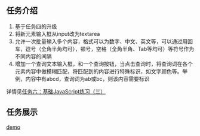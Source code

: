 ## 任务介绍
1. 基于任务四的升级
2. 将新元素输入框从input改为textarea
3. 允许一次批量输入多个内容，格式可以为数字、中文、英文等，可以通过用回车，逗号（全角半角均可），顿号，空格（全角半角、Tab等均可）等符号作为不同内容的间隔
4. 增加一个查询文本输入框，和一个查询按钮，当点击查询时，将查询词在各个元素内容中做模糊匹配，将匹配到的内容进行特殊标识，如文字颜色等。举例，内容中有abcd，查询词为ab或bc，则该内容需要标识

详情见[任务六：基础JavaScript练习（三）](http://ife.baidu.com/course/detail/id/107)

## 任务展示
[demo](http://QM36.github.io/baiduAssignment/任务六/任务六.html)